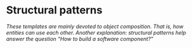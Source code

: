 Structural patterns
========================

*These templates are mainly devoted to object composition. That is, how entities can use each other. Another explanation: structural patterns help answer the question “How to build a software component?”*
